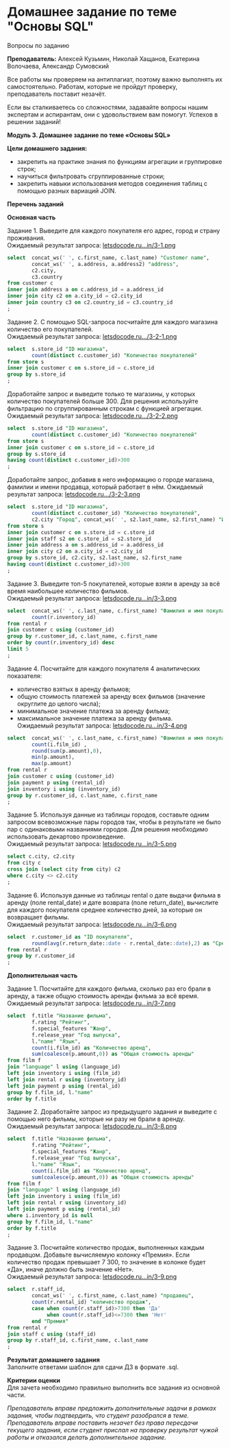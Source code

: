 # Домашнее задание по теме "Основы SQL"

Вопросы по заданию

**Преподаватель:** Алексей Кузьмин, Николай Хащанов, Екатерина Волочаева, Александр Сумовский

Все работы мы проверяем на антиплагиат, поэтому важно выполнять их самостоятельно. Работам, которые не пройдут проверку, преподаватель поставит незачёт.

Если вы сталкиваетесь со сложностями, задавайте вопросы нашим экспертам и аспирантам, они с удовольствием вам помогут. Успехов в решении заданий!

**Модуль 3. Домашнее задание по теме «Основы SQL»**

**Цели домашнего задания:**

-   закрепить на практике знания по функциям агрегации и группировке строк;
-   научиться фильтровать сгруппированные строки;
-   закрепить навыки использования методов соединения таблиц с помощью разных вариаций JOIN.

**Перечень заданий**

**Основная часть**

Задание 1. Выведите для каждого покупателя его адрес, город и страну проживания.  
Ожидаемый результат запроса: [letsdocode.ru...in/3-1.png](https://letsdocode.ru/sql-main/3-1.png)
```sql
select  concat_ws(' ', c.first_name, c.last_name) "Customer name", 
		concat_ws(' ', a.address, a.address2) "address", 
		c2.city, 
		c3.country  
from customer c
inner join address a on c.address_id = a.address_id
inner join city c2 on a.city_id = c2.city_id 
inner join country c3 on c2.country_id = c3.country_id 
;
```

Задание 2. С помощью SQL-запроса посчитайте для каждого магазина количество его покупателей.  
Ожидаемый результат запроса: [letsdocode.ru.../3-2-1.png](https://letsdocode.ru/sql-main/3-2-1.png)  
```sql
select  s.store_id "ID магазина", 
		count(distinct c.customer_id) "Количество покупателей"
from store s 
inner join customer c on s.store_id = c.store_id 
group by s.store_id 
;
```
Доработайте запрос и выведите только те магазины, у которых количество покупателей больше 300. Для решения используйте фильтрацию по сгруппированным строкам с функцией агрегации. Ожидаемый результат запроса: [letsdocode.ru.../3-2-2.png](https://letsdocode.ru/sql-main/3-2-2.png)  
```sql
select  s.store_id "ID магазина", 
		count(distinct c.customer_id) "Количество покупателей"
from store s 
inner join customer c on s.store_id = c.store_id 
group by s.store_id
having count(distinct c.customer_id)>300
;
```


Доработайте запрос, добавив в него информацию о городе магазина, фамилии и имени продавца, который работает в нём. Ожидаемый результат запроса: [letsdocode.ru.../3-2-3.png](https://letsdocode.ru/sql-main/3-2-3.png)
```sql
select  s.store_id "ID магазина", 
		count(distinct c.customer_id) "Количество покупателей", 
		c2.city "Город", concat_ws(' ', s2.last_name, s2.first_name) "Имя сотрудника" 
from store s 
inner join customer c on s.store_id = c.store_id
inner join staff s2 on c.store_id = s2.store_id
inner join address a on s.address_id = a.address_id 
inner join city c2 on a.city_id = c2.city_id 
group by s.store_id, c2.city, s2.last_name, s2.first_name
having count(distinct c.customer_id)>300
;
```


Задание 3. Выведите топ-5 покупателей, которые взяли в аренду за всё время наибольшее количество фильмов.  
Ожидаемый результат запроса: [letsdocode.ru...in/3-3.png](https://letsdocode.ru/sql-main/3-3.png)
```sql
select  concat_ws(' ', c.last_name, c.first_name) "Фамилия и имя покупателя",
		count(r.inventory_id)
from rental r
join customer c using (customer_id)
group by r.customer_id, c.last_name, c.first_name
order by count(r.inventory_id) desc
limit 5
;
```


Задание 4. Посчитайте для каждого покупателя 4 аналитических показателя:

-   количество взятых в аренду фильмов;
-   общую стоимость платежей за аренду всех фильмов (значение округлите до целого числа);
-   минимальное значение платежа за аренду фильма;
-   максимальное значение платежа за аренду фильма.  
    Ожидаемый результат запроса: [letsdocode.ru...in/3-4.png](https://letsdocode.ru/sql-main/3-4.png)
```sql
select  concat_ws(' ', c.last_name, c.first_name) "Фамилия и имя покупателя",
		count(i.film_id) , 
		round(sum(p.amount),0), 
		min(p.amount), 
		max(p.amount) 
from rental r 
join customer c using (customer_id)
join payment p using (rental_id)
join inventory i using (inventory_id) 
group by r.customer_id, c.last_name, c.first_name
;
```

Задание 5. Используя данные из таблицы городов, составьте одним запросом всевозможные пары городов так, чтобы в результате не было пар с одинаковыми названиями городов. Для решения необходимо использовать декартово произведение.  
Ожидаемый результат запроса: [letsdocode.ru...in/3-5.png](https://letsdocode.ru/sql-main/3-5.png)
```sql
select c.city, c2.city
from city c
cross join (select city from city) c2
where c.city <> c2.city
;
```

Задание 6. Используя данные из таблицы rental о дате выдачи фильма в аренду (поле rental_date) и дате возврата (поле return_date), вычислите для каждого покупателя среднее количество дней, за которые он возвращает фильмы.  
Ожидаемый результат запроса: [letsdocode.ru...in/3-6.png](https://letsdocode.ru/sql-main/3-6.png)
```sql
select  r.customer_id as "ID покупателя", 
		round(avg(r.return_date::date - r.rental_date::date),2) as "Срeднee кoличeствo днeй на вoзврат"
from rental r 
group by r.customer_id 
;
```

**Дополнительная часть**

Задание 1. Посчитайте для каждого фильма, сколько раз его брали в аренду, а также общую стоимость аренды фильма за всё время.  
Ожидаемый результат запроса: [letsdocode.ru...in/3-7.png](https://letsdocode.ru/sql-main/3-7.png)
```sql
select  f.title "Название фильма", 
		f.rating "Рейтинг", 
		f.special_features "Жанр", 
		f.release_year "Год выпуска", 
		l."name" "Язык", 
		count(i.film_id) as "Количество аренд", 
		sum(coalesce(p.amount,0)) as "Общая стоимость аренды"
from film f 
join "language" l using (language_id)
left join inventory i using (film_id) 
left join rental r using (inventory_id)  
left join payment p using (rental_id)
group by f.film_id, l."name"
order by f.title
```

Задание 2. Доработайте запрос из предыдущего задания и выведите с помощью него фильмы, которые ни разу не брали в аренду.  
Ожидаемый результат запроса: [letsdocode.ru...in/3-8.png](https://letsdocode.ru/sql-main/3-8.png)
```sql
select  f.title "Название фильма", 
		f.rating "Рейтинг", 
		f.special_features "Жанр", 
		f.release_year "Год выпуска", 
		l."name" "Язык", 
		count(i.film_id) as "Количество аренд", 
		sum(coalesce(p.amount,0)) as "Общая стоимость аренды"
from film f 
join "language" l using (language_id)
left join inventory i using (film_id) 
left join rental r using (inventory_id)  
left join payment p using (rental_id)
where i.inventory_id is null
group by f.film_id, l."name"
order by f.title
;

```

Задание 3. Посчитайте количество продаж, выполненных каждым продавцом. Добавьте вычисляемую колонку «Премия». Если количество продаж превышает 7 300, то значение в колонке будет «Да», иначе должно быть значение «Нет».  
Ожидаемый результат запроса: [letsdocode.ru...in/3-9.png](https://letsdocode.ru/sql-main/3-9.png)
```sql
select  r.staff_id, 
		concat_ws(' ', c.first_name, c.last_name) "продавец", 
		count(r.rental_id) "количество продаж",
		case when count(r.staff_id)>7300 then 'Да'
			 when count(r.staff_id)<=7300 then 'Нет'
		end "Премия"
from rental r
join staff c using (staff_id)
group by r.staff_id, c.first_name, c.last_name
;
```

**Результат домашнего задания**  
Заполните ответами шаблон для сдачи ДЗ в формате .sql.

**Критерии оценки**  
Для зачета необходимо правильно выполнить все задания из основной части.

_Преподаватель вправе предложить дополнительные задачи в рамках задания, чтобы подтвердить, что студент разобрался в теме.  
Преподаватель вправе поставить незачет без права пересдачи текущего задания, если студент прислал на проверку результат чужой работы и отказался делать дополнительное задание._